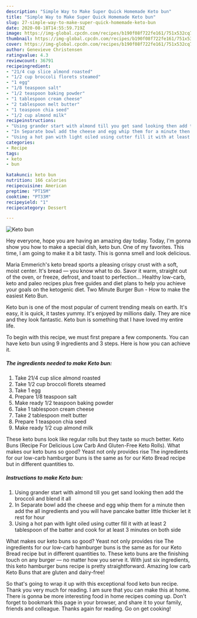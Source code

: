 ```yaml
---
description: "Simple Way to Make Super Quick Homemade Keto bun"
title: "Simple Way to Make Super Quick Homemade Keto bun"
slug: 27-simple-way-to-make-super-quick-homemade-keto-bun
date: 2020-08-18T14:55:59.719Z
image: https://img-global.cpcdn.com/recipes/b190f08f722fe161/751x532cq70/keto-bun-recipe-main-photo.jpg
thumbnail: https://img-global.cpcdn.com/recipes/b190f08f722fe161/751x532cq70/keto-bun-recipe-main-photo.jpg
cover: https://img-global.cpcdn.com/recipes/b190f08f722fe161/751x532cq70/keto-bun-recipe-main-photo.jpg
author: Genevieve Christensen
ratingvalue: 4.3
reviewcount: 36791
recipeingredient:
- "21/4 cup slice almond roasted"
- "1/2 cup broccoli florets steamed"
- "1 egg"
- "1/8 teaspoon salt"
- "1/2 teaspoon baking powder"
- "1 tablespoon cream cheese"
- "2 tablespoon melt butter"
- "1 teaspoon chia seed"
- "1/2 cup almond milk"
recipeinstructions:
- "Using grander start with almond till you get sand looking then add the broccoli and blend it all"
- "In Separate bowl add the cheese and egg whip them for a minute then add the all ingredients and you will have pancake batter little thicker let it rest for hour"
- "Using a hot pan with light oiled using cutter fill it with at least 2 tablespoon of the batter and cook for at least 3 minutes on both side"
categories:
- Recipe
tags:
- keto
- bun

katakunci: keto bun 
nutrition: 166 calories
recipecuisine: American
preptime: "PT15M"
cooktime: "PT33M"
recipeyield: "1"
recipecategory: Dessert

---
```



![Keto bun](https://img-global.cpcdn.com/recipes/b190f08f722fe161/751x532cq70/keto-bun-recipe-main-photo.jpg)

Hey everyone, hope you are having an amazing day today. Today, I'm gonna show you how to make a special dish, keto bun. One of my favorites. This time, I am going to make it a bit tasty. This is gonna smell and look delicious.

Maria Emmerich&#39;s keto bread sports a pleasing crispy crust with a soft, moist center. It&#39;s bread — you know what to do. Savor it warm, straight out of the oven, or freeze, defrost, and toast to perfection… Healthy low-carb, keto and paleo recipes plus free guides and diet plans to help you achieve your goals on the ketogenic diet. Two Minute Burger Bun - How to make the easiest Keto Bun.

Keto bun is one of the most popular of current trending meals on earth. It's easy, it is quick, it tastes yummy. It's enjoyed by millions daily. They are nice and they look fantastic. Keto bun is something that I have loved my entire life.


To begin with this recipe, we must first prepare a few components. You can have keto bun using 9 ingredients and 3 steps. Here is how you can achieve it.

<!--inarticleads1-->

##### The ingredients needed to make Keto bun:

1. Take 21/4 cup slice almond roasted
1. Take 1/2 cup broccoli florets steamed
1. Take 1 egg
1. Prepare 1/8 teaspoon salt
1. Make ready 1/2 teaspoon baking powder
1. Take 1 tablespoon cream cheese
1. Take 2 tablespoon melt butter
1. Prepare 1 teaspoon chia seed
1. Make ready 1/2 cup almond milk


These keto buns look like regular rolls but they taste so much better. Keto Buns (Recipe For Delicious Low Carb And Gluten-Free Keto Rolls). What makes our keto buns so good? Yeast not only provides rise The ingredients for our low-carb hamburger buns is the same as for our Keto Bread recipe but in different quantities to. 

<!--inarticleads2-->

##### Instructions to make Keto bun:

1. Using grander start with almond till you get sand looking then add the broccoli and blend it all
1. In Separate bowl add the cheese and egg whip them for a minute then add the all ingredients and you will have pancake batter little thicker let it rest for hour
1. Using a hot pan with light oiled using cutter fill it with at least 2 tablespoon of the batter and cook for at least 3 minutes on both side


What makes our keto buns so good? Yeast not only provides rise The ingredients for our low-carb hamburger buns is the same as for our Keto Bread recipe but in different quantities to. These keto buns are the finishing touch on any burger — no matter how you serve it. With just six ingredients, this keto hamburger buns recipe is pretty straightforward. Amazing low carb Keto Buns that are gluten and dairy-free! 

So that's going to wrap it up with this exceptional food keto bun recipe. Thank you very much for reading. I am sure that you can make this at home. There is gonna be more interesting food in home recipes coming up. Don't forget to bookmark this page in your browser, and share it to your family, friends and colleague. Thanks again for reading. Go on get cooking!
